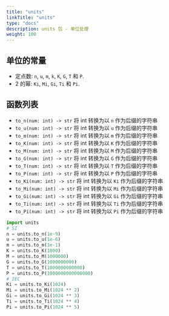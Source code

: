 ```yaml
---
title: "units"
linkTitle: "units"
type: "docs"
description: units 包 - 单位处理
weight: 100
---
```


## 单位的常量

- 定点数: `n`, `u`, `m`, `k`, `K`, `G`, `T` 和 `P`.
- 2 的幂: `Ki`, `Mi`, `Gi`, `Ti` 和 `Pi`.

## 函数列表

- `to_n(num: int) -> str`
  将 int 转换为以 `n` 作为后缀的字符串
- `to_u(num: int) -> str`
  将 int 转换为以 `u` 作为后缀的字符串
- `to_m(num: int) -> str`
  将 int 转换为以 `m` 作为后缀的字符串
- `to_K(num: int) -> str`
  将 int 转换为以 `K` 作为后缀的字符串
- `to_M(num: int) -> str`
  将 int 转换为以 `M` 作为后缀的字符串
- `to_G(num: int) -> str`
  将 int 转换为以 `G` 作为后缀的字符串
- `to_T(num: int) -> str`
  将 int 转换为以 `T` 作为后缀的字符串
- `to_P(num: int) -> str`
  将 int 转换为以 `P` 作为后缀的字符串
- `to_Ki(num: int) -> str`
  将 int 转换为以 `Ki` 作为后缀的字符串
- `to_Mi(num: int) -> str`
  将 int 转换为以 `Mi` 作为后缀的字符串
- `to_Gi(num: int) -> str`
  将 int 转换为以 `Gi` 作为后缀的字符串
- `to_Ti(num: int) -> str`
  将 int 转换为以 `Ti` 作为后缀的字符串
- `to_Pi(num: int) -> str`
  将 int 转换为以 `Pi` 作为后缀的字符串

```python
import units
# SI
n = units.to_n(1e-9)
u = units.to_u(1e-6)
m = units.to_m(1e-1)
K = units.to_K(1000)
M = units.to_M(1000000)
G = units.to_G(1000000000)
T = units.to_T(1000000000000)
P = units.to_P(1000000000000000)
# IEC
Ki = units.to_Ki(1024)
Mi = units.to_Mi(1024 ** 2)
Gi = units.to_Gi(1024 ** 3)
Ti = units.to_Ti(1024 ** 4)
Pi = units.to_Pi(1024 ** 5)
```
